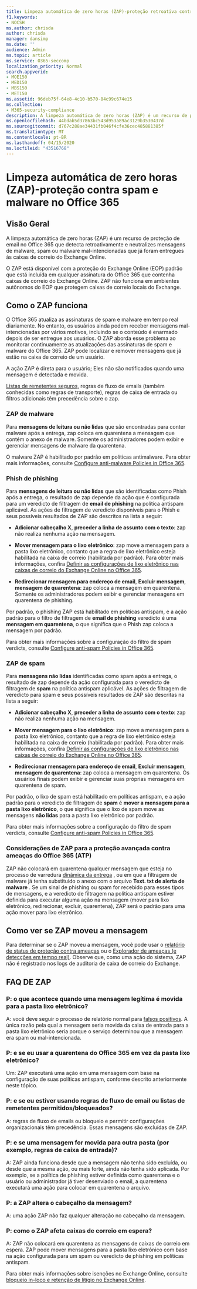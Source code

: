 ```yaml
---
title: Limpeza automática de zero horas (ZAP)-proteção retroativa contra spam, malware e phishing.
f1.keywords:
- NOCSH
ms.author: chrisda
author: chrisda
manager: dansimp
ms.date: ''
audience: Admin
ms.topic: article
ms.service: O365-seccomp
localization_priority: Normal
search.appverid:
- MOE150
- MED150
- MBS150
- MET150
ms.assetid: 96deb75f-64e8-4c10-b570-84c99c674e15
ms.collection:
- M365-security-compliance
description: A limpeza automática de zero horas (ZAP) é um recurso de proteção de email no Office 365 que detecta spam, malware ou mensagens de phishing que já foram entregues ao Exchange Online. Como o ZAP faz isso depende do tipo de conteúdo mal-intencionado detectado.
ms.openlocfilehash: 44bdab5d37863bc543d953a89ac3129b3530437d
ms.sourcegitcommit: d767c288ae34431fb046f4cfe36cec485881385f
ms.translationtype: MT
ms.contentlocale: pt-BR
ms.lasthandoff: 04/15/2020
ms.locfileid: "43516768"
---
```

# <a name="zero-hour-auto-purge-zap---protection-against-spam-and-malware-in-office-365"></a>Limpeza automática de zero horas (ZAP)-proteção contra spam e malware no Office 365

## <a name="overview"></a>Visão Geral

A limpeza automática de zero horas (ZAP) é um recurso de proteção de email no Office 365 que detecta retroativamente e neutralizes mensagens de malware, spam ou malware mal-intencionadas que já foram entregues às caixas de correio do Exchange Online.

O ZAP está disponível com a proteção do Exchange Online (EOP) padrão que está incluída em qualquer assinatura do Office 365 que contenha caixas de correio do Exchange Online. ZAP não funciona em ambientes autônomos do EOP que protegem caixas de correio locais do Exchange.

## <a name="how-zap-works"></a>Como o ZAP funciona

O Office 365 atualiza as assinaturas de spam e malware em tempo real diariamente. No entanto, os usuários ainda podem receber mensagens mal-intencionadas por vários motivos, incluindo se o conteúdo é enarmado depois de ser entregue aos usuários. O ZAP aborda esse problema ao monitorar continuamente as atualizações das assinaturas de spam e malware do Office 365. ZAP pode localizar e remover mensagens que já estão na caixa de correio de um usuário.

A ação ZAP é direta para o usuário; Eles não são notificados quando uma mensagem é detectada e movida.

[Listas de remetentes seguros](create-safe-sender-lists-in-office-365.md), regras de fluxo de emails (também conhecidas como regras de transporte), regras de caixa de entrada ou filtros adicionais têm precedência sobre o zap.

### <a name="malware-zap"></a>ZAP de malware

Para **mensagens de leitura ou não lidas** que são encontradas para conter malware após a entrega, zap coloca em quarentena a mensagem que contém o anexo de malware. Somente os administradores podem exibir e gerenciar mensagens de malware da quarentena.

O malware ZAP é habilitado por padrão em políticas antimalware. Para obter mais informações, consulte [Configure anti-malware Policies in Office 365](configure-anti-malware-policies.md).

### <a name="phish-zap"></a>Phish de phishing

Para **mensagens de leitura ou não lidas** que são identificadas como Phish após a entrega, o resultado de zap depende da ação que é configurada para um veredicto de filtragem de **email de phishing** na política antispam aplicável. As ações de filtragem de veredicto disponíveis para o Phish e seus possíveis resultados de ZAP são descritos na lista a seguir:

- **Adicionar cabeçalho X**, **preceder a linha de assunto com o texto**: zap não realiza nenhuma ação na mensagem.

- **Mover mensagem para o lixo eletrônico**: zap move a mensagem para a pasta lixo eletrônico, contanto que a regra de lixo eletrônico esteja habilitada na caixa de correio (habilitada por padrão). Para obter mais informações, confira [Definir as configurações de lixo eletrônico nas caixas de correio do Exchange Online no Office 365](configure-junk-email-settings-on-exo-mailboxes.md).

- **Redirecionar mensagem para endereço de email**, **Excluir mensagem**, **mensagem de quarentena**: zap coloca a mensagem em quarentena. Somente os administradores podem exibir e gerenciar mensagens em quarentena de phishing.

Por padrão, o phishing ZAP está habilitado em políticas antispam, e a ação padrão para o filtro de filtragem de **email de phishing** veredicto é uma **mensagem em quarentena**, o que significa que o Phish zap coloca a mensagem por padrão.

Para obter mais informações sobre a configuração do filtro de spam verdicts, consulte [Configure anti-spam Policies in Office 365](configure-your-spam-filter-policies.md).

### <a name="spam-zap"></a>ZAP de spam

Para **mensagens não lidas** identificadas como spam após a entrega, o resultado de zap depende da ação configurada para o veredicto de filtragem de **spam** na política antispam aplicável. As ações de filtragem de veredicto para spam e seus possíveis resultados de ZAP são descritas na lista a seguir:

- **Adicionar cabeçalho X**, **preceder a linha de assunto com o texto**: zap não realiza nenhuma ação na mensagem.

- **Mover mensagem para o lixo eletrônico**: zap move a mensagem para a pasta lixo eletrônico, contanto que a regra de lixo eletrônico esteja habilitada na caixa de correio (habilitada por padrão). Para obter mais informações, confira [Definir as configurações de lixo eletrônico nas caixas de correio do Exchange Online no Office 365](configure-junk-email-settings-on-exo-mailboxes.md).

- **Redirecionar mensagem para endereço de email**, **Excluir mensagem**, **mensagem de quarentena**: zap coloca a mensagem em quarentena. Os usuários finais podem exibir e gerenciar suas próprias mensagens em quarentena de spam.

Por padrão, o lixo de spam está habilitado em políticas antispam, e a ação padrão para o veredicto de filtragem de **spam** é **mover a mensagem para a pasta lixo eletrônico**, o que significa que o lixo de spam move as mensagens **não lidas** para a pasta lixo eletrônico por padrão.

Para obter mais informações sobre a configuração do filtro de spam verdicts, consulte [Configure anti-spam Policies in Office 365](configure-your-spam-filter-policies.md).

### <a name="zap-considerations-for-office-365-advanced-threat-protection-atp"></a>Considerações de ZAP para a proteção avançada contra ameaças do Office 365 (ATP)

ZAP não colocará em quarentena qualquer mensagem que esteja no processo de varredura [dinâmica da entrega](dynamic-delivery-and-previewing.md) , ou em que a filtragem de malware já tenha substituído o anexo com o arquivo **Text. txt de alerta de malware** . Se um sinal de phishing ou spam for recebido para esses tipos de mensagens, e a veredicto de filtragem na política antispam estiver definida para executar alguma ação na mensagem (mover para lixo eletrônico, redirecionar, excluir, quarentena), ZAP será o padrão para uma ação mover para lixo eletrônico.

## <a name="how-to-see-if-zap-moved-your-message"></a>Como ver se ZAP moveu a mensagem

Para determinar se o ZAP moveu a mensagem, você pode usar o [relatório de status de proteção contra ameaças](view-email-security-reports.md#threat-protection-status-report) ou o [Explorador de ameaças (e detecções em tempo real)](threat-explorer.md). Observe que, como uma ação do sistema, ZAP não é registrado nos logs de auditoria de caixa de correio do Exchange.

## <a name="zap-faq"></a>FAQ DE ZAP

### <a name="q-what-happens-if-a-legitimate-message-is-moved-to-the-junk-email-folder"></a>P: o que acontece quando uma mensagem legítima é movida para a pasta lixo eletrônico?

A: você deve seguir o processo de relatório normal para [falsos positivos](report-junk-email-messages-to-microsoft.md). A única razão pela qual a mensagem seria movida da caixa de entrada para a pasta lixo eletrônico seria porque o serviço determinou que a mensagem era spam ou mal-intencionada.

### <a name="q-what-if-i-use-the-office-365-quarantine-instead-of-the-junk-mail-folder"></a>P: e se eu usar a quarentena do Office 365 em vez da pasta lixo eletrônico?

Um: ZAP executará uma ação em uma mensagem com base na configuração de suas políticas antispam, conforme descrito anteriormente neste tópico.

### <a name="q-what-if-im-using-mail-flow-rules-or-allowedblocked-sender-lists"></a>P: e se eu estiver usando regras de fluxo de email ou listas de remetentes permitidos/bloqueados?

A: regras de fluxo de emails ou bloqueio e permitir configurações organizacionais têm precedência. Essas mensagens são excluídas de ZAP.

### <a name="q-what-if-a-message-is-moved-to-another-folder-eg-inbox-rules"></a>P: e se uma mensagem for movida para outra pasta (por exemplo, regras de caixa de entrada)?

A: ZAP ainda funciona desde que a mensagem não tenha sido excluída, ou desde que a mesma ação, ou mais forte, ainda não tenha sido aplicada. Por exemplo, se a política de phishing estiver definida como quarentena e o usuário ou administrador já tiver desenviado o email, a quarentena executará uma ação para colocar em quarentena o arquivo.

### <a name="q-does-zap-change-the-message-header"></a>P: a ZAP altera o cabeçalho da mensagem?

A: uma ação ZAP não faz qualquer alteração no cabeçalho da mensagem.

### <a name="q-how-does-zap-affect-mailboxes-on-hold"></a>P: como o ZAP afeta caixas de correio em espera?

A: ZAP não colocará em quarentena as mensagens de caixas de correio em espera. ZAP pode mover mensagens para a pasta lixo eletrônico com base na ação configurada para um spam ou veredicto de phishing em políticas antispam.

Para obter mais informações sobre isenções no Exchange Online, consulte [bloqueio in-loco e retenção de litígio no Exchange Online](https://docs.microsoft.com/Exchange/security-and-compliance/in-place-and-litigation-holds).

